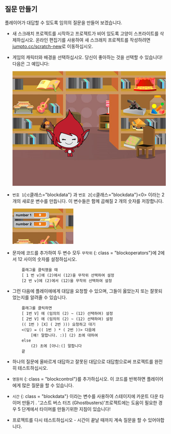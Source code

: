 ## 질문 만들기

플레이어가 대답할 수 있도록 임의의 질문을 만들어 보겠습니다.

+ 새 스크래치 프로젝트를 시작하고 프로젝트가 비어 있도록 고양이 스프라이트를 삭제하십시오. 온라인 편집기를 사용하여 새 스크래치 프로젝트를 작성하려면 <a href="http://jumpto.cc/scratch-new" target="_blank">jumpto.cc/scratch-new</a>로 이동하십시오. 

+ 게임의 캐릭터와 배경을 선택하십시오. 당신이 좋아하는 것을 선택할 수 있습니다! 다음은 그 예입니다:
    
    ![스크린샷](images/brain-setting.png)

+ `번호 1`{:c클래스="blockdata"} 과 `번호 2`{:c클래스="blockdata"}<0> 이라는 2 개의 새로운 변수를 만듭니다. 이 변수들은 함께 곱해질 2 개의 숫자를 저장합니다.
    
    ![스크린샷](images/brain-variables.png)

+ 문자에 코드를 추가하여 두 변수 모두 `무작위` {: class = "blockoperators"}에 2에서 12 사이의 숫자를 설정하십시오.
    
    ```blocks
        플래그를 클릭했을 때
        [ 1 번 v]에 (2)에서 (12)을 무작위 선택하여 설정
        [2 번 v]에 (2)에서 (12)을 무작위 선택하여 설정
    ```

+ 그런 다음에 플레이에에게 대답을 요청할 수 있으며, 그들이 옳았는지 또는 잘못되었는지를 알려줄 수 있습니다.
    
    ```blocks
        플래그를 클릭하면
        [ 1번 V] 에 (임의의 (2) ~ (12) 선택하여) 설정
        [ 2번 V] 에 (임의의 (2) ~ (12) 선택하여) 설정
        (( 1번 ) [X] ( 2번 ))) 요청하고 대기
        <(답) = (( 1번 ) * ( 2번 ))> 다음에
            [예! 말합니다. :)] (2) 초에 대하여
        else
            (2) 초에 [아니:(] 말합니다
        끝
    ```

+ 하나의 질문에 올바르게 대답하고 잘못된 대답으로 대답함으로써 프로젝트를 완전히 테스트하십시오.

+ `영원히` {: class = "blockcontrol"}를 추가하십시오. 이 코드를 반복하면 플레이어에게 많은 질문을 할 수 있습니다.

+ `시간` {: class = "blockdata"} 이라는 변수를 사용하여 스테이지에 카운트 다운 타이머 만들기 . '고스트 버스 터즈 (Ghostbusters)'프로젝트에는 도움이 필요한 경우 5 단계에서 타이머를 만들기위한 지침이 있습니다!

+ 프로젝트를 다시 테스트하십시오 - 시간이 끝날 때까지 계속 질문을 할 수 있어야합니다.